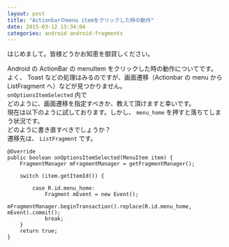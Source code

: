 ```yaml
---
layout: post
title: "Actionbarのmenu itemをクリックした時の動作"
date: 2015-03-12 13:34:04
categories: android android-fragments
---
```

<p>はじめまして。皆様どうかお知恵を御貸しください。 </p>

<p>Android の ActionBar の menuItem をクリックした時の動作についてです。 <br>
よく、 Toast などの処理はみるのですが、画面遷移（Actionbar の menu から ListFragment へ）などが見つかりません。 <br>
<code>onOptionsItemSelected</code> 内で <br>
どのように、画面遷移を指定すべきか、教えて頂けますと幸いです。 <br>
現在は以下のように試しております。しかし、 <code>menu_home</code> を押すと落ちてしまう状況です。 <br>
どのように書き直すべきでしょうか？ <br>
遷移先は、 <code>ListFragment</code> です。</p>

<pre><code>@Override
public boolean onOptionsItemSelected(MenuItem item) {
    FragmentManager mFragmentManager = getFragmentManager();

    switch (item.getItemId()) {

        case R.id.menu_home:
            Fragment mEvent = new Event();
            mFragmentManager.beginTransaction().replace(R.id.menu_home, mEvent).commit();
            break;
    }
    return true;
}
</code></pre>
